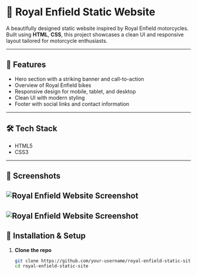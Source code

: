 # 🛵 Royal Enfield Static Website

A beautifully designed static website inspired by Royal Enfield motorcycles. Built using **HTML**, **CSS**, this project showcases a clean UI and responsive layout tailored for motorcycle enthusiasts.

---

## 🚀 Features

- Hero section with a striking banner and call-to-action
- Overview of Royal Enfield bikes
- Responsive design for mobile, tablet, and desktop
- Clean UI with modern styling
- Footer with social links and contact information

---

## 🛠️ Tech Stack

- HTML5
- CSS3

---

## 📸 Screenshots

![Royal Enfield Website Screenshot](images/image.png)
---

![Royal Enfield Website Screenshot](images/image1.png)
---

## 🔧 Installation & Setup

1. **Clone the repo**

   ```bash
   git clone https://github.com/your-username/royal-enfield-static-site.git
   cd royal-enfield-static-site